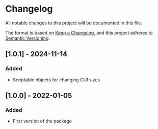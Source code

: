 # Changelog
All notable changes to this project will be documented in this file.

The format is based on [Keep a Changelog](https://keepachangelog.com/en/1.0.0/),
and this project adheres to [Semantic Versioning](https://semver.org/spec/v2.0.0.html).

## [1.0.1] - 2024-11-14
### Added
- Scriptable objects for changing GUI sizes

## [1.0.0] - 2022-01-05
### Added
- First version of the package
